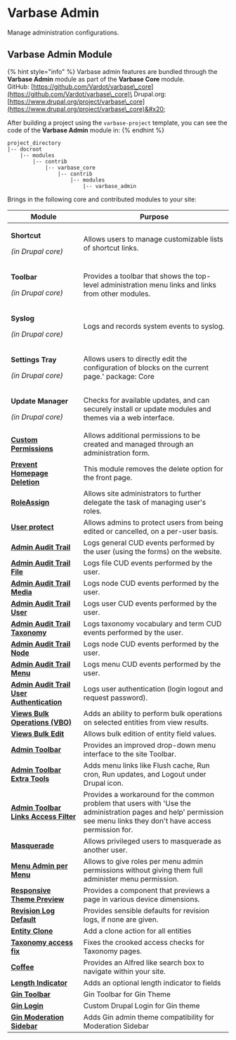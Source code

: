 # Varbase Admin

Manage administration configurations.

## Varbase Admin Module

{% hint style="info" %}
Varbase admin features are bundled through the **Varbase Admin** module as part of the **Varbase Core** module.\
GitHub: [https://github.com/Vardot/varbase\_core](https://github.com/Vardot/varbase\_core)\
Drupal.org: [https://www.drupal.org/project/varbase\_core](https://www.drupal.org/project/varbase\_core)&#x20;

After building a project using the `varbase-project` template, you can see the code of the **Varbase Admin** module in:
{% endhint %}

```
project_directory
|-- docroot
    |-- modules
        |-- contrib
            |-- varbase_core
                |-- contrib
                    |-- modules
                        |-- varbase_admin
```

Brings in the following core and contributed modules to your site:

| Module                                                                                          | Purpose                                                                                                                                                               |
| ----------------------------------------------------------------------------------------------- | --------------------------------------------------------------------------------------------------------------------------------------------------------------------- |
| <p><strong>Shortcut</strong></p><p><em>(in Drupal core)</em></p>                                | Allows users to manage customizable lists of shortcut links.                                                                                                          |
| <p><strong>Toolbar</strong></p><p><em>(in Drupal core)</em></p>                                 | Provides a toolbar that shows the top-level administration menu links and links from other modules.                                                                   |
| <p><strong>Syslog</strong></p><p><em>(in Drupal core)</em></p>                                  | Logs and records system events to syslog.                                                                                                                             |
| <p><strong>Settings Tray</strong></p><p><em>(in Drupal core)</em></p>                           | Allows users to directly edit the configuration of blocks on the current page.' package: Core                                                                         |
| <p><strong>Update Manager</strong></p><p><em>(in Drupal core)</em></p>                          | Checks for available updates, and can securely install or update modules and themes via a web interface.                                                              |
| [**Custom Permissions**](https://www.drupal.org/project/config\_perms)                          | Allows additional permissions to be created and managed through an administration form.                                                                               |
| [**Prevent Homepage Deletion**](https://www.drupal.org/project/prevent\_homepage\_deletion)     | This module removes the delete option for the front page.                                                                                                             |
| [**RoleAssign**](https://www.drupal.org/project/roleassign)                                     | Allows site administrators to further delegate the task of managing user's roles.                                                                                     |
| [**User protect**](https://www.drupal.org/project/userprotect)                                  | Allows admins to protect users from being edited or cancelled, on a per-user basis.                                                                                   |
| [**Admin Audit Trail**](https://www.drupal.org/project/admin\_audit\_trail)                     | Logs general CUD events performed by the user (using the forms) on the website.                                                                                       |
| [**Admin Audit Trail File**](https://www.drupal.org/project/admin\_audit\_trail)                | Logs file CUD events performed by the user.                                                                                                                           |
| [**Admin Audit Trail Media**](https://www.drupal.org/project/admin\_audit\_trail)               | Logs node CUD events performed by the user.                                                                                                                           |
| [**Admin Audit Trail User**](https://www.drupal.org/project/admin\_audit\_trail)                | Logs user CUD events performed by the user.                                                                                                                           |
| [**Admin Audit Trail Taxonomy**](https://www.drupal.org/project/admin\_audit\_trail)            | Logs taxonomy vocabulary and term CUD events performed by the user.                                                                                                   |
| [**Admin Audit Trail Node**](https://www.drupal.org/project/admin\_audit\_trail)                | Logs node CUD events performed by the user.                                                                                                                           |
| [**Admin Audit Trail Menu**](https://www.drupal.org/project/admin\_audit\_trail)                | Logs menu CUD events performed by the user.                                                                                                                           |
| [**Admin Audit Trail User Authentication**](https://www.drupal.org/project/admin\_audit\_trail) | Logs user authentication (login logout and request password).                                                                                                         |
| [**Views Bulk Operations (VBO)**](https://www.drupal.org/project/views\_bulk\_operations)       | Adds an ability to perform bulk operations on selected entities from view results.                                                                                    |
| [**Views Bulk Edit**](https://www.drupal.org/project/views\_bulk\_edit)                         | Allows bulk edition of entity field values.                                                                                                                           |
| [**Admin Toolbar**](https://www.drupal.org/project/admin\_toolbar)                              | Provides an improved drop-down menu interface to the site Toolbar.                                                                                                    |
| [**Admin Toolbar Extra Tools**](https://www.drupal.org/project/admin\_toolbar)                  | Adds menu links like Flush cache, Run cron, Run updates, and Logout under Drupal icon.                                                                                |
| [**Admin Toolbar Links Access Filter**](https://www.drupal.org/project/admin\_toolbar)          | Provides a workaround for the common problem that users with 'Use the administration pages and help' permission see menu links they don't have access permission for. |
| [**Masquerade**](https://www.drupal.org/project/masquerade)                                     | Allows privileged users to masquerade as another user.                                                                                                                |
| [**Menu Admin per Menu**](https://www.drupal.org/project/menu\_admin\_per\_menu)                | Allows to give roles per menu admin permissions without giving them full administer menu permission.                                                                  |
| [**Responsive Theme Preview**](https://www.drupal.org/project/responsive\_preview)              | Provides a component that previews a page in various device dimensions.                                                                                               |
| [**Revision Log Default**](https://www.drupal.org/project/revision\_log\_default)               | Provides sensible defaults for revision logs, if none are given.                                                                                                      |
| [**Entity Clone**](https://www.drupal.org/project/entity\_clone)                                | Add a clone action for all entities                                                                                                                                   |
| [**Taxonomy access fix**](https://www.drupal.org/project/taxonomy\_access\_fix)                 | Fixes the crooked access checks for Taxonomy pages.                                                                                                                   |
| [**Coffee**](https://www.drupal.org/project/coffee)                                             | Provides an Alfred like search box to navigate within your site.                                                                                                      |
| [**Length Indicator**](https://www.drupal.org/project/length\_indicator)                        | Adds an optional length indicator to fields                                                                                                                           |
| [**Gin Toolbar**](https://www.drupal.org/project/gin\_toolbar)                                  | Gin Toolbar for Gin Theme                                                                                                                                             |
| [**Gin Login**](https://www.drupal.org/project/gin\_login)                                      | Custom Drupal Login for Gin theme                                                                                                                                     |
| [**Gin Moderation Sidebar**](https://www.drupal.org/project/gin\_moderation\_sidebar)           | Adds Gin admin theme compatibility for Moderation Sidebar                                                                                                             |
